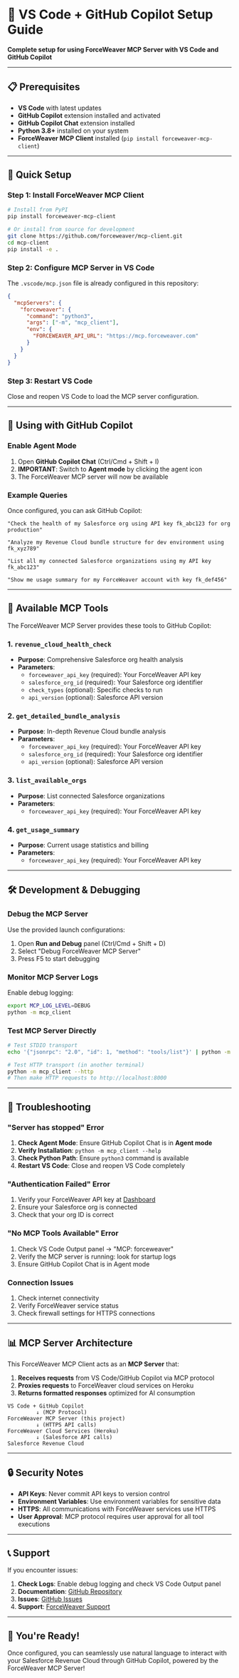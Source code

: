 # 🔧 **VS Code + GitHub Copilot Setup Guide**

**Complete setup for using ForceWeaver MCP Server with VS Code and GitHub Copilot**

---

## 📋 **Prerequisites**

- **VS Code** with latest updates
- **GitHub Copilot** extension installed and activated
- **GitHub Copilot Chat** extension installed
- **Python 3.8+** installed on your system
- **ForceWeaver MCP Client** installed (`pip install forceweaver-mcp-client`)

---

## 🚀 **Quick Setup**

### **Step 1: Install ForceWeaver MCP Client**

```bash
# Install from PyPI
pip install forceweaver-mcp-client

# Or install from source for development
git clone https://github.com/forceweaver/mcp-client.git
cd mcp-client
pip install -e .
```

### **Step 2: Configure MCP Server in VS Code**

The `.vscode/mcp.json` file is already configured in this repository:

```json
{
  "mcpServers": {
    "forceweaver": {
      "command": "python3",
      "args": ["-m", "mcp_client"],
      "env": {
        "FORCEWEAVER_API_URL": "https://mcp.forceweaver.com"
      }
    }
  }
}
```

### **Step 3: Restart VS Code**

Close and reopen VS Code to load the MCP server configuration.

---

## 🤖 **Using with GitHub Copilot**

### **Enable Agent Mode**

1. Open **GitHub Copilot Chat** (Ctrl/Cmd + Shift + I)
2. **IMPORTANT**: Switch to **Agent mode** by clicking the agent icon
3. The ForceWeaver MCP server will now be available

### **Example Queries**

Once configured, you can ask GitHub Copilot:

```
"Check the health of my Salesforce org using API key fk_abc123 for org production"

"Analyze my Revenue Cloud bundle structure for dev environment using fk_xyz789"

"List all my connected Salesforce organizations using my API key fk_abc123"

"Show me usage summary for my ForceWeaver account with key fk_def456"
```

---

## 🔧 **Available MCP Tools**

The ForceWeaver MCP Server provides these tools to GitHub Copilot:

### **1. `revenue_cloud_health_check`**
- **Purpose**: Comprehensive Salesforce org health analysis
- **Parameters**: 
  - `forceweaver_api_key` (required): Your ForceWeaver API key
  - `salesforce_org_id` (required): Your Salesforce org identifier
  - `check_types` (optional): Specific checks to run
  - `api_version` (optional): Salesforce API version

### **2. `get_detailed_bundle_analysis`**
- **Purpose**: In-depth Revenue Cloud bundle analysis
- **Parameters**:
  - `forceweaver_api_key` (required): Your ForceWeaver API key
  - `salesforce_org_id` (required): Your Salesforce org identifier
  - `api_version` (optional): Salesforce API version

### **3. `list_available_orgs`**
- **Purpose**: List connected Salesforce organizations
- **Parameters**:
  - `forceweaver_api_key` (required): Your ForceWeaver API key

### **4. `get_usage_summary`**
- **Purpose**: Current usage statistics and billing
- **Parameters**:
  - `forceweaver_api_key` (required): Your ForceWeaver API key

---

## 🛠️ **Development & Debugging**

### **Debug the MCP Server**

Use the provided launch configurations:

1. Open **Run and Debug** panel (Ctrl/Cmd + Shift + D)
2. Select "Debug ForceWeaver MCP Server"
3. Press F5 to start debugging

### **Monitor MCP Server Logs**

Enable debug logging:

```bash
export MCP_LOG_LEVEL=DEBUG
python -m mcp_client
```

### **Test MCP Server Directly**

```bash
# Test STDIO transport
echo '{"jsonrpc": "2.0", "id": 1, "method": "tools/list"}' | python -m mcp_client

# Test HTTP transport (in another terminal)
python -m mcp_client --http
# Then make HTTP requests to http://localhost:8000
```

---

## 🚨 **Troubleshooting**

### **"Server has stopped" Error**

1. **Check Agent Mode**: Ensure GitHub Copilot Chat is in **Agent mode**
2. **Verify Installation**: `python -m mcp_client --help`
3. **Check Python Path**: Ensure `python3` command is available
4. **Restart VS Code**: Close and reopen VS Code completely

### **"Authentication Failed" Error**

1. Verify your ForceWeaver API key at [Dashboard](https://mcp.forceweaver.com/dashboard/keys)
2. Ensure your Salesforce org is connected
3. Check that your org ID is correct

### **"No MCP Tools Available" Error**

1. Check VS Code Output panel → "MCP: forceweaver"
2. Verify the MCP server is running: look for startup logs
3. Ensure GitHub Copilot Chat is in Agent mode

### **Connection Issues**

1. Check internet connectivity
2. Verify ForceWeaver service status
3. Check firewall settings for HTTPS connections

---

## 📊 **MCP Server Architecture**

This ForceWeaver MCP Client acts as an **MCP Server** that:

1. **Receives requests** from VS Code/GitHub Copilot via MCP protocol
2. **Proxies requests** to ForceWeaver cloud services on Heroku
3. **Returns formatted responses** optimized for AI consumption

```
VS Code + GitHub Copilot
         ↓ (MCP Protocol)
ForceWeaver MCP Server (this project)
         ↓ (HTTPS API calls)
ForceWeaver Cloud Services (Heroku)
         ↓ (Salesforce API calls)
Salesforce Revenue Cloud
```

---

## 🔒 **Security Notes**

- **API Keys**: Never commit API keys to version control
- **Environment Variables**: Use environment variables for sensitive data
- **HTTPS**: All communications with ForceWeaver services use HTTPS
- **User Approval**: MCP protocol requires user approval for all tool executions

---

## 📞 **Support**

If you encounter issues:

1. **Check Logs**: Enable debug logging and check VS Code Output panel
2. **Documentation**: [GitHub Repository](https://github.com/forceweaver/mcp-client)
3. **Issues**: [GitHub Issues](https://github.com/forceweaver/mcp-client/issues)
4. **Support**: [ForceWeaver Support](https://mcp.forceweaver.com/support)

---

## 🎉 **You're Ready!**

Once configured, you can seamlessly use natural language to interact with your Salesforce Revenue Cloud through GitHub Copilot, powered by the ForceWeaver MCP Server!